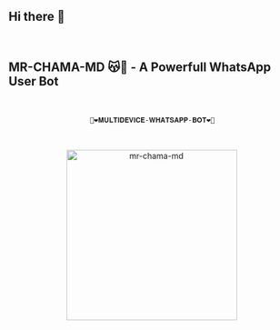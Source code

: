 ## Hi there 👋

<br>

## MR-CHAMA-MD 😽💐 - A Powerfull WhatsApp User Bot
<br>

                        🔰❤️𝐌𝐔𝐋𝐓𝐈𝐃𝐄𝐕𝐈𝐂𝐄-𝐖𝐇𝐀𝐓𝐒𝐀𝐏𝐏-𝐁𝐎𝐓❤️🔰

<br>
 
  <p align="center">  
  <a href="https://telegra.ph/file/ee3b010adb755e10bae9b.jpg">
    <img alt="mr-chama-md" height="300" src="https://telegra.ph/file/ee3b010adb755e10bae9b.jpg">

</p>
<p align="center">
  <a href="#"><img src="http://readme-typing-svg.herokuapp.com?color=d1fa02&center=true&vCenter=true&multiline=false&lines=MR+CHAMA+MD+WHATSAPP+BOT" alt="">
</p>
